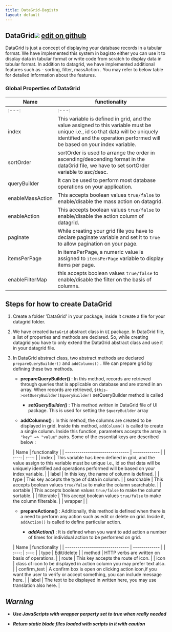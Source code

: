 ```yaml
---
title: DataGrid-Bagisto
layout: default
---
```


## DataGrid<span class="edit-github"><img src="/assets/images/icons/Icon-Pencil-Large.svg"/> <a href="https://github.com/bagisto/bagisto-docs/blob/master/data_grid.md">edit on github</a></span>

DataGrid is just a concept of displaying your database records in a tabular format. We have implemented this system in bagisto either you can use it to display data in tabular format or write code from scratch to display data in tabular format. In addition to datagrid, we have implemented additional features such as - sorting, filter, massAction . You may refer to below table for detailed information about the features.



### Global Properties of DataGrid

|  Name                     | functionality |
| ------------------------------- | ------------- |
|           :---:                 | :---:         |
|    index      | This variable is defined in  grid, and the value assigned to this variable must be unique i.e., id so that data will be uniquely identified and the operation  performed will be based on your index variable.   |
|    sortOrder      |  sortOrder is used to arrange the order in ascending/descending format in the dataGrid file, we have to set sortOrder variable to asc/desc.  |
|    queryBuilder      | It can be used to perform most database operations on your application. |
|    enableMassAction      | This accepts boolean values `true/false` to enable/disable the mass action on datagrid.  |
|    enableAction      | This accepts boolean values `true/false` to enable/disable the action column of datagrid.   |
|    paginate      |  While creating your grid file you have to declare paginate variable and set it to `true` to allow pagination on your page. |
|    itemsPerPage      | In itemsPerPage, a numeric value is assigned to `itemsPerPage` variable to display items per page.  |
| enableFilterMap |  this accepts boolean values `true/false` to enable/disable the filter on the basis of columns. |

## Steps for how to create DataGrid

1. Create a folder 'DataGrid' in your package, inside it create a file for your datagrid folder.

2. We have created `DataGrid` abstract class in  `UI` package. In DataGrid file, a list of properties and methods are declared. So, while creating datagrid you have to only extend the DataGrid abstract class and use it in your datagrid file.

3. In DataGrid abstract class, two abstract methods are declared `prepareQueryBuilder()` and `addColumns()` . We can prepare  grid by defining these two methods.

    * **prepareQueryBuilder()** : In this method, records are retrieved through queries that is applicable on database and are stored in an array. When records are retrieved,                           `$this->setQueryBuilder($queryBuilder)`
    setQueryBuilder method is called

       * ***setQueryBuilder()*** : This method written in DataGrid file of UI package. This is used for setting the `$queryBuilder` array


    * **addColumns()** : In this method, the columns are created to be displayed in grid. Inside this method, `addColumn()` is called to create a single column. Inside this function, parameters accepts the array in `"key" => "value"` pairs. Some of the essential keys are described below :

    |  Name                     | functionality |
| ------------------------------- | ------------- |
|           :---:                 | :---:         |
|    index      | This variable has been defined in  grid, and the value assign to this variable must be unique i.e., id so that data will be uniquely identified and operations  performed will be based on your index variable.  |
|    label      |  In this key, the name of column is defined. |
|    type      | This key accepts the type of data in column. |
|    searchable      |  This accepts boolean values `true/false` to make the column searchable. |
|    sortable      |  This accepts boolean values `true/false` to make the column sortable. |
|    filterable      |  This accept boolean values `true/false` to make the column filterable.  |
|    wrapper      |  |


   * **prepareActions()** : Additionally, this method is defined when there is a need to perform any action such as edit or delete on grid. Inside it, `addAction()` is called to define particular action.

       * ***addAction()*** : It is defined when you want to add action a number of times for individual action to be performed on grid.

    |  Name                     | functionality |
| ------------------------------- | ------------- |
|            :---:                 | :---:         |
|    type      | Edit/delete |
|    method      |  HTTP verbs are written on basis of operations. |
|    route      | This key accepts the route of icon. |
|    icon      |  class of icon to be displayed in action column you may prefer text also. |
|    confirm_text  | A confirm box is open on clicking action icon,if you want the user to verify or accept something, you can include message here. |
|  label  | The text to be displayed in written here, you may use translation also here.  |



## ***Warning***

* ***Use JavaScripts with wrapper perperty set to true when really needed***

* ***Return static blade files loaded with scripts in it with caution***
